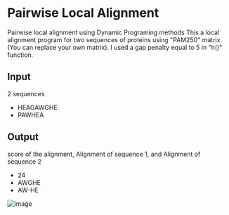 # Pairwise Local Alignment
Pairwise local alignment using Dynamic Programing methods
This a local alignment program for two sequences of proteins using "PAM250" matrix (You can replace your own matrix).
I used a gap penalty equal to 5 in "h()" function. 
## Input
2 sequences 
- HEAGAWGHE
- PAWHEA

## Output
score of the alignment, Alignment of sequence 1, and Alignment of sequence 2
- 24
- AWGHE
- AW-HE

![image](https://user-images.githubusercontent.com/47606879/142901741-e58b9f9f-5baa-4cf2-b7dc-59f0ed0378d5.png)

